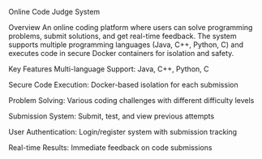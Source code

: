 Online Code Judge System

Overview
An online coding platform where users can solve programming problems, submit solutions, and get real-time feedback. The system supports multiple programming languages (Java, C++, Python, C) and executes code in secure Docker containers for isolation and safety.

Key Features
Multi-language Support: Java, C++, Python, C

Secure Code Execution: Docker-based isolation for each submission

Problem Solving: Various coding challenges with different difficulty levels

Submission System: Submit, test, and view previous attempts

User Authentication: Login/register system with submission tracking

Real-time Results: Immediate feedback on code submissions